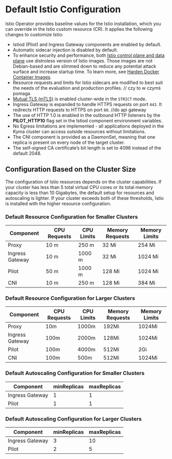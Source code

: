 # Default Istio Configuration

Istio Operator provides baseline values for the Istio installation, which you can override in the Istio custom resource (CR). It applies the following changes to customize Istio:

- Istiod (Pilot) and Ingress Gateway components are enabled by default.
- Automatic sidecar injection is disabled by default.
- To enhance  security and performance, both [Istio control plane and data plane](https://istio.io/latest/docs/ops/deployment/architecture/) use distroless version of Istio images. Those images are not Debian-based and are slimmed down to reduce any potential attack surface and increase startup time. To learn more, see [Harden Docker Container Images](https://istio.io/latest/docs/ops/configuration/security/harden-docker-images/).
- Resource requests and limits for Istio sidecars are modified to best suit the needs of the evaluation and production profiles. // czy to w czymś pomaga
- [Mutual TLS (mTLS)](https://istio.io/docs/concepts/security/#mutual-tls-authentication) is enabled cluster-wide in the `STRICT` mode.
- Ingress Gateway is expanded to handle HTTPS requests on port `443`. It redirects HTTP requests to HTTPS on port `80`. //do api gateway
- The use of HTTP 1.0 is enabled in the outbound HTTP listeners by the **PILOT_HTTP10** flag set in the Istiod component environment variables.
- No Egress limitations are implemented - all applications deployed in the Kyma cluster can access outside resources without limitations.
- The CNI component is provided as a DaemonSet, meaning that one replica is present on every node of the target cluster.
- The self-signed CA certificate’s bit length is set to 4096 instead of the default 2048.

## Configuration Based on the Cluster Size

The configuration of Istio resources depends on the cluster capabilities. If your cluster has less than 5 total virtual CPU cores or its total memory capacity is less than 10 Gigabytes, the default setup for resources and autoscaling is lighter. If your cluster exceeds both of these thresholds, Istio is installed with the higher resource configuration.

### Default Resource Configuration for Smaller Clusters

| Component       | CPU Requests | CPU Limits | Memory Requests | Memory Limits |
|-----------------|--------------|------------|-----------------|---------------|
| Proxy           | 10 m         | 250 m      | 32 Mi           | 254 Mi        |
| Ingress Gateway | 10 m         | 1000 m     | 32 Mi           | 1024 Mi       |
| Pilot           | 50 m         | 1000 m     | 128 Mi          | 1024 Mi       |
| CNI             | 10 m         | 250 m      | 128 Mi          | 384 Mi        |

### Default Resource Configuration for Larger Clusters

| Component       | CPU Requests | CPU Limits | Memory Requests | Memory Limits |
|-----------------|--------------|------------|-----------------|---------------|
| Proxy           | 10m          | 1000m      | 192Mi           | 1024Mi        |
| Ingress Gateway | 100m         | 2000m      | 128Mi           | 1024Mi        |
| Pilot           | 100m         | 4000m      | 512Mi           | 2Gi           |
| CNI             | 100m         | 500m       | 512Mi           | 1024Mi        |

### Default Autoscaling Configuration for Smaller Clusters

| Component       | minReplicas | maxReplicas |
|-----------------|-------------|-------------|
| Ingress Gateway | 1           | 1           |
| Pilot           | 1           | 1           |

### Default Autoscaling Configuration for Larger Clusters

| Component       | minReplicas | maxReplicas |
|-----------------|--------------|--------------|
| Ingress Gateway | 3            | 10           |
| Pilot           | 2            | 5            |